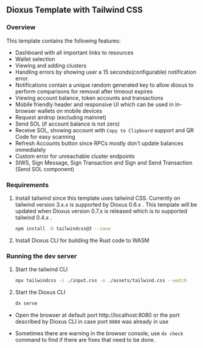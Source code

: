 ## Dioxus Template with Tailwind CSS


### Overview
This template contains the following features:
- Dashboard with all important links to resources
- Wallet selection
- Viewing and adding clusters
- Handling errors by showing user a 15 seconds(configurable) notification error. 
- Notifications contain a unique random generated key to allow dioxus to perform comparisons for removal after timeout expires
- Viewing account balance, token accounts and transactions
- Mobile friendly header and responsive UI which can be used in in-browser wallets on mobile devices
- Request airdrop (excluding mainnet)
- Send SOL (if account balance is not zero)
- Receive SOL, showing account with `Copy to Clipboard` support and QR Code for easy scanning
- Refresh Accounts button since RPCs mostly don't update balances immediately
- Custom error for unreachable cluster endpoints
- SIWS, Sign Message, Sign Transaction and Sign and Send Transaction (Send SOL component)
  
### Requirements
1. Install tailwind since this template uses tailwind CSS. Currently on tailwind version 3.x.x is supported by Dioxus 0.6.x . This template will be updated when Dioxus version 0.7.x is released which is to supported tailwind 0.4.x .
    ```sh
    npm install -D tailwindcss@3 --save
    ```
2. Install Dioxus CLI for building the Rust code to WASM

### Running the dev server
1. Start the tailwind CLI
    ```sh
    npx tailwindcss -i ./input.css -o ./assets/tailwind.css --watch
    ```
2. Start the Dioxus CLI
    ```sh
    dx serve
    ```

- Open the browser at default port http://localhost:8080 or the port described by Dioxus CLI in case port `8080` was already in use

- Sometimes there are warning in the browser console, use `dx check` command to find if there are fixes that need to be done.
